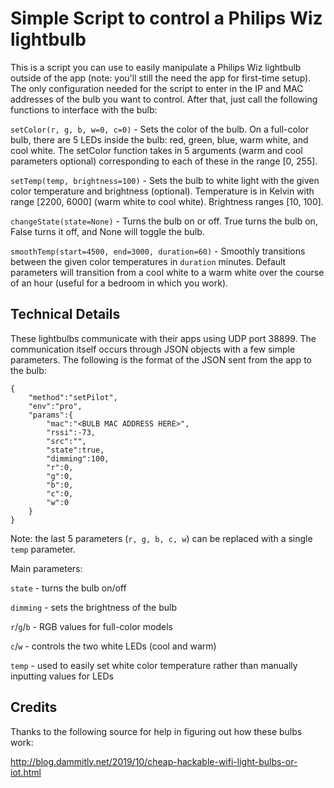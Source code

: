 # Simple Script to control a Philips Wiz lightbulb

This is a script you can use to easily manipulate a Philips Wiz lightbulb outside of the app (note: you'll still the need the app for first-time setup). The only configuration needed for the script to enter in the IP and MAC addresses of the bulb you want to control. After that, just call the following functions to interface with the bulb:

`setColor(r, g, b, w=0, c=0)` - Sets the color of the bulb. On a full-color bulb, there are 5 LEDs inside the bulb: red, green, blue, warm white, and cool white. The setColor function takes in 5 arguments (warm and cool parameters optional) corresponding to each of these in the range [0, 255].

`setTemp(temp, brightness=100)` - Sets the bulb to white light with the given color temperature and brightness (optional). Temperature is in Kelvin with range [2200, 6000] (warm white to cool white). Brightness ranges [10, 100].

`changeState(state=None)` - Turns the bulb on or off. True turns the bulb on, False turns it off, and None will toggle the bulb.

`smoothTemp(start=4500, end=3000, duration=60)` - Smoothly transitions between the given color temperatures in `duration` minutes. Default parameters will transition from a cool white to a warm white over the course of an hour (useful for a bedroom in which you work).

## Technical Details

These lightbulbs communicate with their apps using UDP port 38899. The communication itself occurs through JSON objects with a few simple parameters. The following is the format of the JSON sent from the app to the bulb:

```
{
	"method":"setPilot",
	"env":"pro",
	"params":{
		"mac":"<BULB MAC ADDRESS HERE>",
		"rssi":-73,
		"src":"",
		"state":true,
		"dimming":100,
		"r":0,
		"g":0,
		"b":0,
		"c":0,
		"w":0
	}
}
```

Note: the last 5 parameters (`r, g, b, c, w`) can be replaced with a single `temp` parameter.

Main parameters:

`state` - turns the bulb on/off

`dimming` - sets the brightness of the bulb

`r`/`g`/`b` - RGB values for full-color models

`c`/`w` - controls the two white LEDs (cool and warm)

`temp` - used to easily set white color temperature rather than manually inputting values for LEDs

## Credits

Thanks to the following source for help in figuring out how these bulbs work:

http://blog.dammitly.net/2019/10/cheap-hackable-wifi-light-bulbs-or-iot.html
